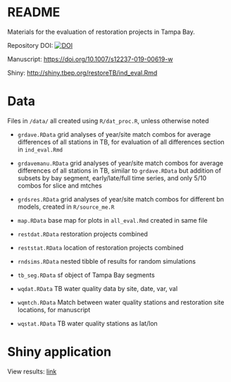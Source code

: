 
# README

Materials for the evaluation of restoration projects in Tampa Bay.

Repository DOI: [![DOI](https://zenodo.org/badge/DOI/10.5281/zenodo.2539623.svg)](https://doi.org/10.5281/zenodo.2539623)

Manuscript: <https://doi.org/10.1007/s12237-019-00619-w>

Shiny: <http://shiny.tbep.org/restoreTB/ind_eval.Rmd>

# Data

Files in `/data/` all created using `R/dat_proc.R`, unless otherwise noted

* `grdave.RData` grid analyses of year/site match combos for average differences of all stations in TB, for evaluation of all differences section in `ind_eval.Rmd` 

* `grdavemanu.RData` grid analyses of year/site match combos for average differences of all stations in TB, similar to `grdave.RData` but  addition of subsets by bay segment, early/late/full time series, and only 5/10 combos for slice and mtches 

* `grdsres.RData` grid analyses of year/site match combos for different bn models, created in `R/source_me.R`

* `map.RData` base map for plots in `all_eval.Rmd` created in same file

* `restdat.RData` restoration projects combined

* `reststat.RData` location of restoration projects combined

* `rndsims.RData` nested tibble of results for random simulations 

* `tb_seg.RData` sf object of Tampa Bay segments

* `wqdat.RData` TB water quality data by site, date, var, val

* `wqmtch.RData` Match between water quality stations and restoration site locations, for manuscript

* `wqstat.RData` TB water quality stations as lat/lon

# Shiny application

View results: [link](http://www.fawda123.com/shiny/restorebayes/ind_eval.Rmd)
